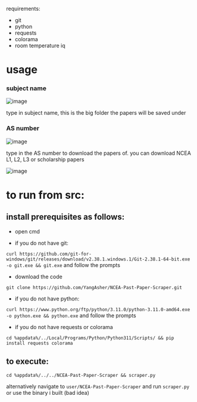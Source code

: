 requirements:

- git
- python
- requests
- colorama
- room temperature iq

# usage

### subject name

![image](https://user-images.githubusercontent.com/117716531/201019214-4c44fa7f-59e9-4d82-ba35-ceeb2ff28201.png)

type in subject name, this is the big folder the papers will be saved under

### AS number

![image](https://user-images.githubusercontent.com/117716531/201019385-99358968-d04f-478c-97c2-a13ac5a770f8.png)

type in the AS number to download the papers of. you can download NCEA L1, L2, L3 or scholarship papers

![image](https://user-images.githubusercontent.com/117716531/201019585-572c5fee-e294-41a2-8da1-841936d8cb76.png)


# to run from src:

## install prerequisites as follows:

- open cmd

- if you do not have git:

`curl https://github.com/git-for-windows/git/releases/download/v2.38.1.windows.1/Git-2.38.1-64-bit.exe -o git.exe && git.exe` and follow the prompts

- download the code

`git clone https://github.com/YangAsher/NCEA-Past-Paper-Scraper.git`

- if you do not have python:

`curl https://www.python.org/ftp/python/3.11.0/python-3.11.0-amd64.exe -o python.exe && python.exe` and follow the prompts


- if you do not have requests or colorama

`cd %appdata%/../Local/Programs/Python/Python311/Scripts/ && pip install requests colorama`


## to execute:

`cd %appdata%/../../NCEA-Past-Paper-Scraper && scraper.py`

alternatively navigate to `user/NCEA-Past-Paper-Scraper` and run `scraper.py` or use the binary i built (bad idea)
